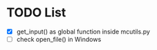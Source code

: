 # TODO List
- [x] get_input() as global function inside mcutils.py
- [ ] check open_file() in Windows